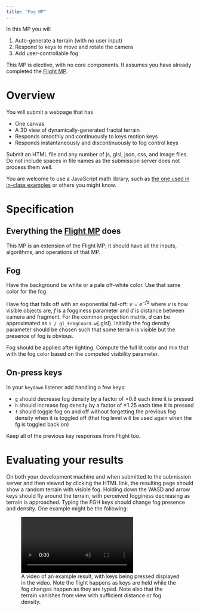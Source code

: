```yaml
---
title: "Fog MP"
...
```


In this MP you will

1. Auto-generate a terrain (with no user input)
2. Respond to keys to move and rotate the camera
3. Add user-controllable fog

This MP is elective, with no core components.
It assumes you have already completed the [Flight MP](flight.html).

# Overview

You will submit a webpage that has

- One canvas
- A 3D view of dynamically-generated fractal terrain
- Responds smoothly and continuously to keys motion keys
- Responds instantaneously and discontinuously to fog control keys

Submit an HTML file and any number of js, glsl, json, css, and image files.
Do not include spaces in file names as the submission server does not process them well.

You are welcome to use a JavaScript math library, such as [the one used in in-class examples](../code/math.js) or others you might know.


# Specification

## Everything the [Flight MP](flight.hml) does

This MP is an extension of the Flight MP; it should have all the inputs, algorithms, and operations of that MP.

## Fog

Have the background be white or a pale off-white color. Use that same color for the fog.

Have fog that falls off with an exponential fall-off: $v = e^{-fd}$ where $v$ is how visible objects are, $f$ is a fogginess parameter and $d$ is distance between camera and fragment.
For the common projection matrix, $d$ can be approximated as `1 / gl_FragCoord.w`{.glsl}.
Initially the fog density parameter should be chosen such that some terrain is visible but the presence of fog is obvious.


Fog should be applied after lighting.
Compute the full lit color
and mix that with the fog color
based on the computed visibility parameter.

## On-press keys

In your `keydown` listener add handling a few keys:

- `g` should decrease fog density by a factor of ×0.8 each time it is pressed
- `h` should increase fog density by a factor of ×1.25 each time it is pressed
- `f` should toggle fog on and off without forgetting the previous fog density when it is toggled off (that fog level will be used again when the fg is toggled back on)

Keep all of the previous key responses from Flight too.

# Evaluating your results

On both your development machine
and when submitted to the submission server and then viewed by clicking the HTML link,
the resulting page should show a random terrain with visible fog.
Holding down the WASD and arrow keys should fly around the terrain, with perceived fogginess decreasing as terrain is approached.
Typing the FGH keys should change fog presence and density.
One example might be the following:

<figure>
<video controls autoplay loop>
<source src="vid/fog.webm" type="video/webm"/>
<source src="vid/fog.mp4" type="video/mp4"/>
</video>
<figcaption>
A video of an example result, with keys being pressed displayed in the video.
Note the flight happens as keys are held
while the fog changes happen as they are typed.
Note also that the terrain vanishes from view with sufficient distance or fog density.
</figcaption>
</figure>


